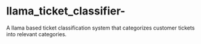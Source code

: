 # llama_ticket_classifier-
A llama based ticket classification system that categorizes customer tickets into relevant categories. 
